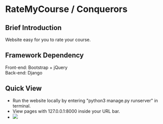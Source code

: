 # RateMyCourse / Conquerors    

## Brief Introduction  
Website easy for you to rate your course.  

## Framework Dependency  
Front-end: Bootstrap + jQuery  
Back-end: Django  

## Quick View  
- Run the website locally by entering "python3 manage.py runserver" in terminal.  
- View pages with 127.0.0.1:8000 inside your URL bar.  
- ![](http://images2017.cnblogs.com/blog/1238514/201712/1238514-20171213094443738-577004084.png)
